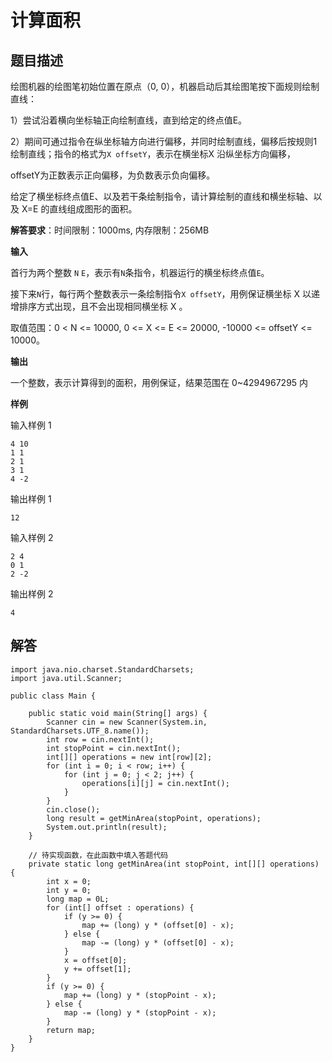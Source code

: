 # 计算面积

## 题目描述

绘图机器的绘图笔初始位置在原点（0, 0），机器启动后其绘图笔按下面规则绘制直线：

1）尝试沿着横向坐标轴正向绘制直线，直到给定的终点值E。

2）期间可通过指令在纵坐标轴方向进行偏移，并同时绘制直线，偏移后按规则1 绘制直线；指令的格式为`X offsetY`，表示在横坐标X 沿纵坐标方向偏移，

offsetY为正数表示正向偏移，为负数表示负向偏移。

给定了横坐标终点值E、以及若干条绘制指令，请计算绘制的直线和横坐标轴、以及 X=E 的直线组成图形的面积。

**解答要求**：时间限制：1000ms, 内存限制：256MB

**输入**

首行为两个整数 `N` `E`，表示有`N`条指令，机器运行的横坐标终点值`E`。

接下来`N`行，每行两个整数表示一条绘制指令`X offsetY`，用例保证横坐标 X 以递增排序方式出现，且不会出现相同横坐标 X 。

取值范围：0 < N <= 10000, 0 <= X <= E <= 20000, -10000 <= offsetY <= 10000。

**输出**

一个整数，表示计算得到的面积，用例保证，结果范围在 0~4294967295 内

**样例**

输入样例 1

```
4 10
1 1
2 1
3 1
4 -2
```

输出样例 1

```
12
```

输入样例 2

```
2 4
0 1
2 -2
```

输出样例 2

```
4
```

## 解答

```
import java.nio.charset.StandardCharsets;
import java.util.Scanner;

public class Main {

    public static void main(String[] args) {
        Scanner cin = new Scanner(System.in, StandardCharsets.UTF_8.name());
        int row = cin.nextInt();
        int stopPoint = cin.nextInt();
        int[][] operations = new int[row][2];
        for (int i = 0; i < row; i++) {
            for (int j = 0; j < 2; j++) {
                operations[i][j] = cin.nextInt();
            }
        }
        cin.close();
        long result = getMinArea(stopPoint, operations);
        System.out.println(result);
    }

    // 待实现函数，在此函数中填入答题代码
    private static long getMinArea(int stopPoint, int[][] operations) {
        int x = 0;
        int y = 0;
        long map = 0L;
        for (int[] offset : operations) {
            if (y >= 0) {
                map += (long) y * (offset[0] - x);
            } else {
                map -= (long) y * (offset[0] - x);
            }
            x = offset[0];
            y += offset[1];
        }
        if (y >= 0) {
            map += (long) y * (stopPoint - x);
        } else {
            map -= (long) y * (stopPoint - x);
        }
        return map;
    }
}
```